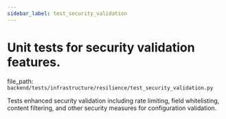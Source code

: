 ```yaml
---
sidebar_label: test_security_validation
---
```


# Unit tests for security validation features.

  file_path: `backend/tests/infrastructure/resilience/test_security_validation.py`

Tests enhanced security validation including rate limiting, field whitelisting,
content filtering, and other security measures for configuration validation.
